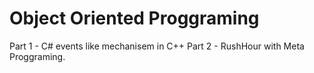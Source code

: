# Object Oriented Proggraming
Part 1 - C# events like mechanisem in C++
Part 2 - RushHour with Meta Proggraming.
